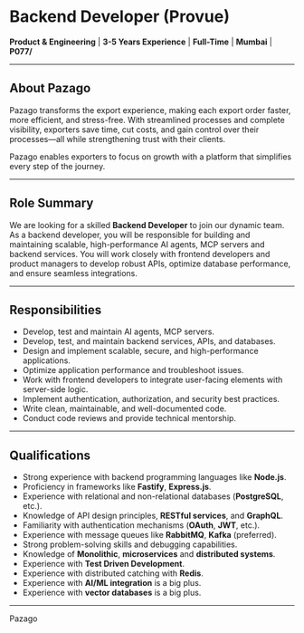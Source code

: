# Backend Developer (Provue)

**Product & Engineering** | **3-5 Years Experience** | **Full-Time** | **Mumbai** | **P077/**

---

## About Pazago

Pazago transforms the export experience, making each export order faster, more efficient, and stress-free. With streamlined processes and complete visibility, exporters save time, cut costs, and gain control over their processes—all while strengthening trust with their clients.

Pazago enables exporters to focus on growth with a platform that simplifies every step of the journey.

---

## Role Summary

We are looking for a skilled **Backend Developer** to join our dynamic team. As a backend developer, you will be responsible for building and maintaining scalable, high-performance AI agents, MCP servers and backend services. You will work closely with frontend developers and product managers to develop robust APIs, optimize database performance, and ensure seamless integrations.

---

## Responsibilities

- Develop, test and maintain AI agents, MCP servers.
- Develop, test, and maintain backend services, APIs, and databases.
- Design and implement scalable, secure, and high-performance applications.
- Optimize application performance and troubleshoot issues.
- Work with frontend developers to integrate user-facing elements with server-side logic.
- Implement authentication, authorization, and security best practices.
- Write clean, maintainable, and well-documented code.
- Conduct code reviews and provide technical mentorship.

---

## Qualifications

- Strong experience with backend programming languages like **Node.js**.
- Proficiency in frameworks like **Fastify**, **Express.js**.
- Experience with relational and non-relational databases (**PostgreSQL**, etc.).
- Knowledge of API design principles, **RESTful services**, and **GraphQL**.
- Familiarity with authentication mechanisms (**OAuth**, **JWT**, etc.).
- Experience with message queues like **RabbitMQ**, **Kafka** (preferred).
- Strong problem-solving skills and debugging capabilities.
- Knowledge of **Monolithic**, **microservices** and **distributed systems**.
- Experience with **Test Driven Development**.
- Experience with distributed catching with **Redis**.
- Experience with **AI/ML integration** is a big plus.
- Experience with **vector databases** is a big plus.

---

Pazago